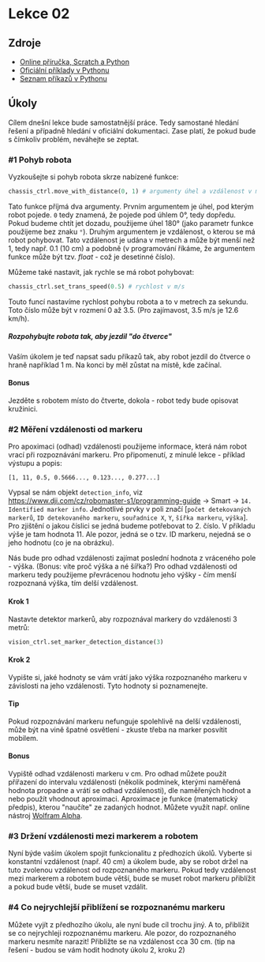 # Lekce 02

## Zdroje

- [Online příručka, Scratch a Python](https://www.dji.com/cz/robomaster-s1/programming-guide)
- [Oficiální příklady v Pythonu](https://github.com/ROBOMASTER-S1/ROBOMASTER-S1-Python-Examples)
- [Seznam příkazů v Pythonu](https://github.com/ROBOMASTER-S1/ROBOMASTER-S1-Python-Examples/blob/master/Robomaster%20S1%20Python%20Commands.py)

## Úkoly

Cílem dnešní lekce bude samostatnější práce. Tedy samostané hledání řešení a případně hledání v oficiální dokumentaci. Zase platí, že pokud bude s čímkoliv problém, neváhejte se zeptat.

### #1 Pohyb robota

Vyzkoušejte si pohyb robota skrze nabízené funkce:

```python
chassis_ctrl.move_with_distance(0, 1) # argumenty úhel a vzdálenost v metrech
```

Tato funkce příjmá dva argumenty. Prvním argumentem je úhel, pod kterým robot pojede. `0` tedy znamená, že pojede pod úhlem 0°, tedy dopředu. Pokud budeme chtít jet dozadu, použijeme úhel 180° (jako parametr funkce použijeme bez znaku `°`). Druhým argumentem je vzdálenost, o kterou se má robot pohybovat. Tato vzdálenost je udána v metrech a může být menší než 1, tedy např. 0.1 (10 cm) a podobně (v programování říkáme, že argumentem funkce může být tzv. _float_ - což je desetinné číslo).

Můžeme také nastavit, jak rychle se má robot pohybovat:

```python
chassis_ctrl.set_trans_speed(0.5) # rychlost v m/s
```

Touto funcí nastavíme rychlost pohybu robota a to v metrech za sekundu. Toto číslo může být v rozmení 0 až 3.5. (Pro zajímavost, 3.5 m/s je 12.6 km/h).

##### Rozpohybujte robota tak, aby jezdil "do čtverce"

Vaším úkolem je teď napsat sadu příkazů tak, aby robot jezdil do čtverce o hraně například 1 m. Na konci by měl zůstat na místě, kde začínal.

#### Bonus

Jezděte s robotem místo do čtverte, dokola - robot tedy bude opisovat kružinici.

### #2 Měření vzdálenosti od markeru

Pro apoximaci (odhad) vzdálenosti použijeme informace, která nám robot vrací při rozpoznávání markeru. Pro připomenutí, z minulé lekce - příklad výstupu a popis:

```
[1, 11, 0.5, 0.5666..., 0.123..., 0.277...]
```

Vypsal se nám objekt `detection_info`, viz https://www.dji.com/cz/robomaster-s1/programming-guide -> Smart -> `14. Identified marker info`.
Jednotlivé prvky v poli značí [`počet detekovaných markerů`, `ID detekovaného markeru`, `souřadnice X`, `Y`, `šířka markeru`, `výška`]. Pro zjištění o jakou číslici se jedná budeme potřebovat to 2. číslo. V příkladu výše je tam hodnota 11. Ale pozor, jedná se o tzv. ID markeru, nejedná se o jeho hodnotu (co je na obrázku).

Nás bude pro odhad vzdálenosti zajímat poslední hodnota z vráceného pole - výška. (Bonus: víte proč výška a né šířka?)
Pro odhad vzdálenosti od markeru tedy použijeme převrácenou hodnotu jeho výšky - čím menší rozpoznaná výška, tím delší vzdálenost.

#### Krok 1

Nastavte detektor markerů, aby rozpoznával markery do vzdálenosti 3 metrů:

```python
vision_ctrl.set_marker_detection_distance(3)
```

#### Krok 2

Vypište si, jaké hodnoty se vám vrátí jako výška rozpoznaného markeru v závislosti na jeho vzdálenosti. Tyto hodnoty si poznamenejte.

#### Tip

Pokud rozpoznávání markeru nefunguje spolehlivě na delší vzdálenosti, může být na vině špatné osvětlení - zkuste třeba na marker posvítit mobilem.

#### Bonus

Vypiště odhad vzdálenosti markeru v cm. Pro odhad můžete použít přířazení do intervalu vzdálenosti (několik podmínek, kterými naměřená hodnota propadne a vrátí se odhad vzdálenosti), dle naměřených hodnot a nebo použít vhodnout aproximaci. Aproximace je funkce (matematický předpis), kterou "naučíte" ze zadaných hodnot. Můžete využít např. online nástroj [Wolfram Alpha](https://www.wolframalpha.com/input/?i=linear+approximation+%7B%28100%2C+0.125%29%2C+%2880%2C+0.150%29%2C+%2870%2C+0.172%29%2C+%2850%2C+0.233%29%2C+%2840%2C+0.277%29%2C+%2830%2C+0.344%29%7D).

### #3 Držení vzdálenosti mezi markerem a robotem

Nyní býde vaším úkolem spojit funkcionalitu z předhozích úkolů. Vyberte si konstantní vzdálenost (např. 40 cm) a úkolem bude, aby se robot držel na tuto zvolenou vzdálenost od rozpoznaného markeru. Pokud tedy vzdálenost mezi markerem a robotem bude větší, bude se muset robot markeru přiblížit a pokud bude větší, bude se muset vzdálit.

### #4 Co nejrychlejší přiblížení se rozpoznanému markeru

Můžete vyjít z předhozího úkolu, ale nyní bude cíl trochu jiný. A to, přiblížit se co nejrychleji rozpoznanému markeru. Ale pozor, do rozpoznaného markeru nesmíte narazit! Přibližte se na vzdálenost cca 30 cm. (tip na řešení - budou se vám hodit hodnoty úkolu 2, kroku 2)

